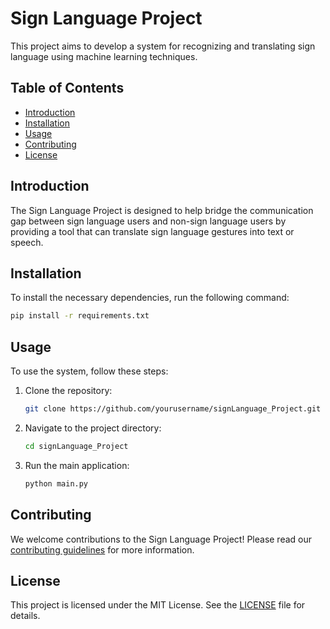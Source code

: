 # Sign Language Project

This project aims to develop a system for recognizing and translating sign language using machine learning techniques.

## Table of Contents
- [Introduction](#introduction)
- [Installation](#installation)
- [Usage](#usage)
- [Contributing](#contributing)
- [License](#license)

## Introduction
The Sign Language Project is designed to help bridge the communication gap between sign language users and non-sign language users by providing a tool that can translate sign language gestures into text or speech.

## Installation
To install the necessary dependencies, run the following command:
```bash
pip install -r requirements.txt
```

## Usage
To use the system, follow these steps:
1. Clone the repository:
    ```bash
    git clone https://github.com/yourusername/signLanguage_Project.git
    ```
2. Navigate to the project directory:
    ```bash
    cd signLanguage_Project
    ```
3. Run the main application:
    ```bash
    python main.py
    ```

## Contributing
We welcome contributions to the Sign Language Project! Please read our [contributing guidelines](CONTRIBUTING.md) for more information.

## License
This project is licensed under the MIT License. See the [LICENSE](LICENSE) file for details.